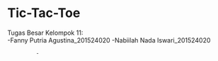 # Tic-Tac-Toe
Tugas Besar 
Kelompok 11: 	
-Fanny Putria Agustina_201524020
-Nabiilah Nada Iswari_201524020


             -
